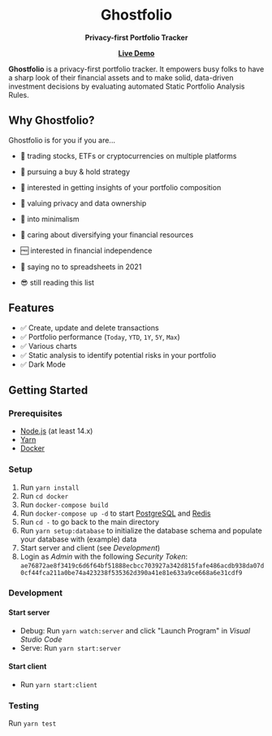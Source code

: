 <div align="center">
	<h1>Ghostfolio</h1>
	<p>
		<strong>Privacy-first Portfolio Tracker</strong>
	</p>
  <p>
    <a href="https://www.ghostfol.io"><strong>Live Demo</strong></a>
  </p>
</div>

**Ghostfolio** is a privacy-first portfolio tracker. It empowers busy folks to have a sharp look of their financial assets and to make solid, data-driven investment decisions by evaluating automated Static Portfolio Analysis Rules.

## Why Ghostfolio?

Ghostfolio is for you if you are...

- 💼 trading stocks, ETFs or cryptocurrencies on multiple platforms

- 🏦 pursuing a buy & hold strategy

- 🎯 interested in getting insights of your portfolio composition

- 👻 valuing privacy and data ownership

- 🧘 into minimalism

- 🧺 caring about diversifying your financial resources

- 🆓 interested in financial independence

- 🙅 saying no to spreadsheets in 2021

- 😎 still reading this list

## Features

- ✅ Create, update and delete transactions
- ✅ Portfolio performance (`Today`, `YTD`, `1Y`, `5Y`, `Max`)
- ✅ Various charts
- ✅ Static analysis to identify potential risks in your portfolio
- ✅ Dark Mode

## Getting Started

### Prerequisites

- [Node.js](https://nodejs.org/en/download) (at least 14.x)
- [Yarn](https://yarnpkg.com/en/docs/install)
- [Docker](https://www.docker.com/products/docker-desktop)

### Setup

1. Run `yarn install`
2. Run `cd docker`
3. Run `docker-compose build`
4. Run `docker-compose up -d` to start [PostgreSQL](https://www.postgresql.org) and [Redis](https://redis.io)
5. Run `cd -` to go back to the main directory
6. Run `yarn setup:database` to initialize the database schema and populate your database with (example) data
7. Start server and client (see _Development_)
8. Login as _Admin_ with the following _Security Token_: `ae76872ae8f3419c6d6f64bf51888ecbcc703927a342d815fafe486acdb938da07d0cf44fca211a0be74a423238f535362d390a41e81e633a9ce668a6e31cdf9`

### Development

#### Start server

- Debug: Run `yarn watch:server` and click "Launch Program" in _Visual Studio Code_
- Serve: Run `yarn start:server`

#### Start client

- Run `yarn start:client`

### Testing

Run `yarn test`
